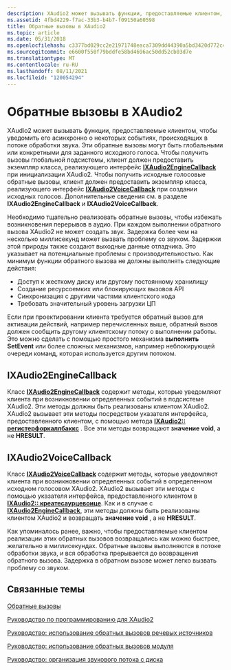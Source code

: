 ```yaml
---
description: XAudio2 может вызывать функции, предоставляемые клиентом, чтобы уведомить его асинхронно о некоторых событиях, происходящих в потоке обработки звука.
ms.assetid: 4fbd4229-f7ac-33b3-b4b7-f09150a60598
title: Обратные вызовы в XAudio2
ms.topic: article
ms.date: 05/31/2018
ms.openlocfilehash: c3377bd029cc2e21971748eaca7309dd44390a5bd3420d772c45264dfdbd075c
ms.sourcegitcommit: e6600f550f79bddfe58bd4696ac50dd52cb03d7e
ms.translationtype: MT
ms.contentlocale: ru-RU
ms.lasthandoff: 08/11/2021
ms.locfileid: "120054294"
---
```

# <a name="xaudio2-callbacks"></a>Обратные вызовы в XAudio2

XAudio2 может вызывать функции, предоставляемые клиентом, чтобы уведомить его асинхронно о некоторых событиях, происходящих в потоке обработки звука. Эти обратные вызовы могут быть глобальными или конкретными для заданного исходного голоса. Чтобы получить вызовы глобальной подсистемы, клиент должен предоставить экземпляр класса, реализующего интерфейс [**IXAudio2EngineCallback**](/windows/desktop/api/xaudio2/nn-xaudio2-ixaudio2enginecallback) при инициализации XAudio2. Чтобы получить исходные голосовые обратные вызовы, клиент должен предоставить экземпляр класса, реализующего интерфейс [**IXAudio2VoiceCallback**](/windows/desktop/api/xaudio2/nn-xaudio2-ixaudio2voicecallback) при создании исходных голосов. Дополнительные сведения см. в разделе **IXAudio2EngineCallback** и **IXAudio2VoiceCallback**.

Необходимо тщательно реализовать обратные вызовы, чтобы избежать возникновения перерывов в аудио. При каждом выполнении обратного вызова XAudio2 не может создать звук. Задержка более чем на несколько миллисекунд может вызвать проблему со звуком. Задержки этой природы также создают выходные данные отладчика. Это указывает на потенциальные проблемы с производительностью. Как минимум функции обратного вызова не должны выполнять следующие действия:

-   Доступ к жесткому диску или другому постоянному хранилищу
-   Создание ресурсоемких или блокирующих вызовов API
-   Синхронизация с другими частями клиентского кода
-   Требовать значительный уровень загрузки ЦП

Если при проектировании клиента требуется обратный вызов для активации действий, например перечисленных выше, обратный вызов должен сообщить другому клиентскому потоку о выполнении работы. Это можно сделать с помощью простого механизма **выполнить SetEvent** или более сложных механизмов, например неблокирующей очереди команд, которая используется другим потоком.

## <a name="ixaudio2enginecallback"></a>IXAudio2EngineCallback

Класс [**IXAudio2EngineCallback**](/windows/desktop/api/xaudio2/nn-xaudio2-ixaudio2enginecallback) содержит методы, которые уведомляют клиента при возникновении определенных событий в подсистеме XAudio2. Эти методы должны быть реализованы клиентом XAudio2. XAudio2 вызывает эти методы посредством указателя интерфейса, предоставленного клиентом, с помощью метода [**IXAudio2:: регистерфоркаллбаккс**](/windows/win32/api/xaudio2/nf-xaudio2-ixaudio2-registerforcallbacks) . Все эти методы возвращают **значение void**, а не **HRESULT**.

## <a name="ixaudio2voicecallback"></a>IXAudio2VoiceCallback

Класс [**IXAudio2VoiceCallback**](/windows/desktop/api/xaudio2/nn-xaudio2-ixaudio2voicecallback) содержит методы, которые уведомляют клиента при возникновении определенных событий в определенном исходном голосовом XAudio2. XAudio2 вызывает эти методы с помощью указателя интерфейса, предоставленного клиентом в [**IXAudio2:: креатесаурцевоице**](/windows/win32/api/xaudio2/nf-xaudio2-ixaudio2-createsourcevoice). Как и в случае с [**IXAudio2EngineCallback**](/windows/desktop/api/xaudio2/nn-xaudio2-ixaudio2enginecallback), эти методы должны быть реализованы клиентом XAudio2 и возвращать **значение void** , а не **HRESULT**.

Как упоминалось ранее, важно, чтобы предоставляемые клиентом реализации этих обратных вызовов возвращались как можно быстрее, желательно в миллисекундах. Обратные вызовы выполняются в потоке обработки звука, и вся обработка прерывается до возвращения обратного вызова. Задержка в обратном вызове может легко вызвать проблему со звуком.

## <a name="related-topics"></a>Связанные темы

<dl> <dt>

[Обратные вызовы](callbacks.md)
</dt> <dt>

[Руководство по программированию для XAudio2](programming-guide.md)
</dt> <dt>

[Руководство: использование обратных вызовов речевых источников](how-to--use-source-voice-callbacks.md)
</dt> <dt>

[Руководство: использование обратных вызовов модуля](how-to--use-engine-callbacks.md)
</dt> <dt>

[Руководство: организация звукового потока с диска](how-to--stream-a-sound-from-disk.md)
</dt> </dl>

 

 
